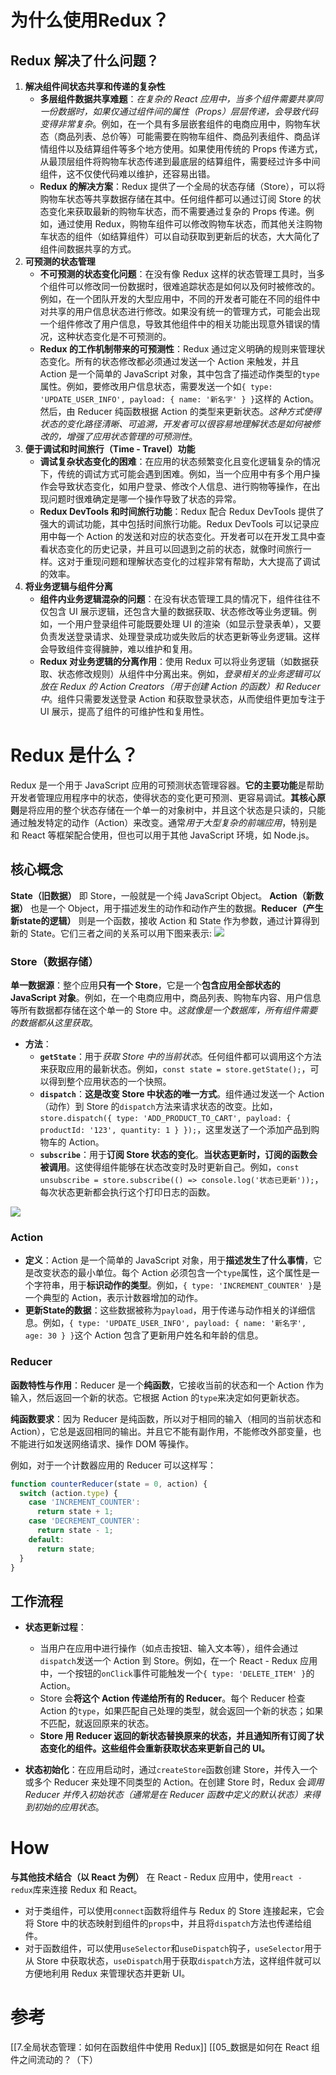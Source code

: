 # 为什么使用Redux？
## Redux 解决了什么问题？
1. **解决组件间状态共享和传递的复杂性**
    - **多层组件数据共享难题**：*在复杂的 React 应用中，当多个组件需要共享同一份数据时，如果仅通过组件间的属性（Props）层层传递，会导致代码变得非常复杂*。例如，在一个具有多层嵌套组件的电商应用中，购物车状态（商品列表、总价等）可能需要在购物车组件、商品列表组件、商品详情组件以及结算组件等多个地方使用。如果使用传统的 Props 传递方式，从最顶层组件将购物车状态传递到最底层的结算组件，需要经过许多中间组件，这不仅使代码难以维护，还容易出错。
    - **Redux 的解决方案**：Redux 提供了一个全局的状态存储（Store），可以将购物车状态等共享数据存储在其中。任何组件都可以通过订阅 Store 的状态变化来获取最新的购物车状态，而不需要通过复杂的 Props 传递。例如，通过使用 Redux，购物车组件可以修改购物车状态，而其他关注购物车状态的组件（如结算组件）可以自动获取到更新后的状态，大大简化了组件间数据共享的方式。
2. **可预测的状态管理**
    - **不可预测的状态变化问题**：在没有像 Redux 这样的状态管理工具时，当多个组件可以修改同一份数据时，很难追踪状态是如何以及何时被修改的。例如，在一个团队开发的大型应用中，不同的开发者可能在不同的组件中对共享的用户信息状态进行修改。如果没有统一的管理方式，可能会出现一个组件修改了用户信息，导致其他组件中的相关功能出现意外错误的情况，这种状态变化是不可预测的。
    - **Redux 的工作机制带来的可预测性**：Redux 通过定义明确的规则来管理状态变化。所有的状态修改都必须通过发送一个 Action 来触发，并且 Action 是一个简单的 JavaScript 对象，其中包含了描述动作类型的`type`属性。例如，要修改用户信息状态，需要发送一个如`{ type: 'UPDATE_USER_INFO', payload: { name: '新名字' } }`这样的 Action。然后，由 Reducer 纯函数根据 Action 的类型来更新状态。*这种方式使得状态的变化路径清晰、可追溯，开发者可以很容易地理解状态是如何被修改的，增强了应用状态管理的可预测性*。
3. **便于调试和时间旅行（Time - Travel）功能**
    - **调试复杂状态变化的困难**：在应用的状态频繁变化且变化逻辑复杂的情况下，传统的调试方式可能会遇到困难。例如，当一个应用中有多个用户操作会导致状态变化，如用户登录、修改个人信息、进行购物等操作，在出现问题时很难确定是哪一个操作导致了状态的异常。
    - **Redux DevTools 和时间旅行功能**：Redux 配合 Redux DevTools 提供了强大的调试功能，其中包括时间旅行功能。Redux DevTools 可以记录应用中每一个 Action 的发送和对应的状态变化。开发者可以在开发工具中查看状态变化的历史记录，并且可以回退到之前的状态，就像时间旅行一样。这对于重现问题和理解状态变化的过程非常有帮助，大大提高了调试的效率。
4. **将业务逻辑与组件分离**
    - **组件内业务逻辑混杂的问题**：在没有状态管理工具的情况下，组件往往不仅包含 UI 展示逻辑，还包含大量的数据获取、状态修改等业务逻辑。例如，一个用户登录组件可能既要处理 UI 的渲染（如显示登录表单），又要负责发送登录请求、处理登录成功或失败后的状态更新等业务逻辑。这样会导致组件变得臃肿，难以维护和复用。
    - **Redux 对业务逻辑的分离作用**：使用 Redux 可以将业务逻辑（如数据获取、状态修改规则）从组件中分离出来。例如，*登录相关的业务逻辑可以放在 Redux 的 Action Creators（用于创建 Action 的函数）和 Reducer 中*。组件只需要发送登录 Action 和获取登录状态，从而使组件更加专注于 UI 展示，提高了组件的可维护性和复用性。

# Redux 是什么？

Redux 是一个用于 JavaScript 应用的可预测状态管理容器。**它的主要功能**是帮助开发者管理应用程序中的状态，使得状态的变化更可预测、更容易调试。**其核心原则**是将应用的整个状态存储在一个单一的对象树中，并且这个状态是只读的，只能通过触发特定的动作（Action）来改变。通常*用于大型复杂的前端应用*，特别是和 React 等框架配合使用，但也可以用于其他 JavaScript 环境，如 Node.js。

## 核心概念

**State（旧数据）** 即 Store，一般就是一个纯 JavaScript Object。 **Action（新数据）** 也是一个 Object，用于描述发生的动作和动作产生的数据。**Reducer（产生新state的逻辑）** 则是一个函数，接收 Action 和 State 作为参数，通过计算得到新的 State。它们三者之间的关系可以用下图来表示:
![](2024-02-08-11-07-26-image.png)


### Store（数据存储）

**单一数据源**：整个应用**只有一个 Store**，它是一个**包含应用全部状态的 JavaScript 对象**。例如，在一个电商应用中，商品列表、购物车内容、用户信息等所有数据都存储在这个单一的 Store 中。*这就像是一个数据库，所有组件需要的数据都从这里获取*。

- **方法**：
    - **`getState`**：用于*获取 Store 中的当前状态*。任何组件都可以调用这个方法来获取应用的最新状态。例如，`const state = store.getState();`，可以得到整个应用状态的一个快照。
    - **`dispatch`**：**这是改变 Store 中状态的唯一方式**。组件通过发送一个 Action（动作）到 Store 的`dispatch`方法来请求状态的改变。比如，`store.dispatch({ type: 'ADD_PRODUCT_TO_CART', payload: { productId: '123', quantity: 1 } });`，这里发送了一个添加产品到购物车的 Action。
    - **`subscribe`**：用于**订阅 Store 状态的变化**。**当状态更新时，订阅的函数会被调用**。这使得组件能够在状态改变时及时更新自己。例如，`const unsubscribe = store.subscribe(() => console.log('状态已更新'));`，每次状态更新都会执行这个打印日志的函数。

![](2024-02-08-11-06-16-image.png)
### Action

- **定义**：Action 是一个简单的 JavaScript 对象，用于**描述发生了什么事情**，它是改变状态的最小单位。每个 Action 必须包含一个`type`属性，这个属性是一个字符串，用于**标识动作的类型**。例如，`{ type: 'INCREMENT_COUNTER' }`是一个典型的 Action，表示计数器增加的动作。
- **更新State的数据**：这些数据被称为`payload`，用于传递与动作相关的详细信息。例如，`{ type: 'UPDATE_USER_INFO', payload: { name: '新名字', age: 30 } }`这个 Action 包含了更新用户姓名和年龄的信息。

### Reducer

**函数特性与作用**：Reducer 是一个**纯函数**，它接收当前的状态和一个 Action 作为输入，然后返回一个新的状态。它根据 Action 的`type`来决定如何更新状态。

**纯函数要求**：因为 Reducer 是纯函数，所以对于相同的输入（相同的当前状态和 Action），它总是返回相同的输出。并且它不能有副作用，不能修改外部变量，也不能进行如发送网络请求、操作 DOM 等操作。

例如，对于一个计数器应用的 Reducer 可以这样写：

```js
function counterReducer(state = 0, action) {
  switch (action.type) {
    case 'INCREMENT_COUNTER':
      return state + 1;
    case 'DECREMENT_COUNTER':
      return state - 1;
    default:
      return state;
  }
}
```


## 工作流程

- **状态更新过程**：
    - 当用户在应用中进行操作（如点击按钮、输入文本等），组件会通过`dispatch`发送一个 Action 到 Store。例如，在一个 React - Redux 应用中，一个按钮的`onClick`事件可能触发一个`{ type: 'DELETE_ITEM' }`的 Action。
    - Store 会**将这个 Action 传递给所有的 Reducer**。每个 Reducer 检查 Action 的`type`，如果匹配自己处理的类型，就会返回一个新的状态；如果不匹配，就返回原来的状态。
    - **Store 用 Reducer 返回的新状态替换原来的状态，并且通知所有订阅了状态变化的组件。这些组件会重新获取状态来更新自己的 UI。**

- **状态初始化**：在应用启动时，通过`createStore`函数创建 Store，并传入一个或多个 Reducer 来处理不同类型的 Action。在创建 Store 时，Redux 会*调用 Reducer 并传入初始状态（通常是在 Reducer 函数中定义的默认状态）来得到初始的应用状态*。

# How
**与其他技术结合（以 React 为例）**
在 React - Redux 应用中，使用`react - redux`库来连接 Redux 和 React。
    
- 对于类组件，可以使用`connect`函数将组件与 Redux 的 Store 连接起来，它会将 Store 中的状态映射到组件的`props`中，并且将`dispatch`方法也传递给组件。
- 对于函数组件，可以使用`useSelector`和`useDispatch`钩子，`useSelector`用于从 Store 中获取状态，`useDispatch`用于获取`dispatch`方法，这样组件就可以方便地利用 Redux 来管理状态并更新 UI。


# 参考

[[7.全局状态管理：如何在函数组件中使用 Redux]]
[[05_数据是如何在 React 组件之间流动的？（下）